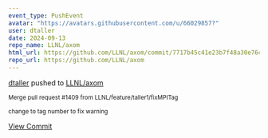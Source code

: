 ```yaml
---
event_type: PushEvent
avatar: "https://avatars.githubusercontent.com/u/66029857?"
user: dtaller
date: 2024-09-13
repo_name: LLNL/axom
html_url: https://github.com/LLNL/axom/commit/7717b45c41e23b7f48a30e76ce935c6bbc24c812
repo_url: https://github.com/LLNL/axom
---
```


<a href='https://github.com/dtaller' target='_blank'>dtaller</a> pushed to <a href='https://github.com/LLNL/axom' target='_blank'>LLNL/axom</a>

<small>Merge pull request #1409 from LLNL/feature/taller1/fixMPITag

change to tag number to fix warning</small>

<a href='https://github.com/LLNL/axom/commit/7717b45c41e23b7f48a30e76ce935c6bbc24c812' target='_blank'>View Commit</a>